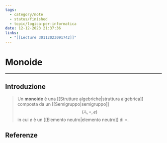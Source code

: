 ```yaml
---
tags:
  - category/note
  - status/finished
  - topic/logica-per-informatica
date: 12-12-2023 21:37:36
links:
  - "[[Lecture 30112023091742]]"
---
```

# Monoide
---
## Introduzione
> Un **monoide** è una [[Strutture algebriche|struttura algebrica]] composta da un [[Semigruppo|semigruppo]]
> $$(\mathbb{A}, \circ, e)$$
> in cui $e$ è un [[Elemento neutro|elemento neutro]] di $\circ$.

## Referenze